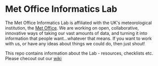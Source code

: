 # Met Office Informatics Lab
The Met Office Informatics Lab is affiliated with the UK's meteorological institution, the [Met Office](http://www.metoffice.gov.uk). We are working on open, collaborative, innovative ways of taking our vast amounts of data, and turning it into information that people want...whatever that means. If you want to work with us, or have any ideas about things we could do, then just shout!

This repo contains information about the Lab - resources, checklists etc. Please checout out our [wiki](https://github.com/met-office-lab/Lab-Info/wiki)
